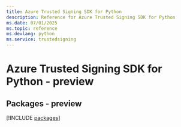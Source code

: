 ```yaml
---
title: Azure Trusted Signing SDK for Python
description: Reference for Azure Trusted Signing SDK for Python
ms.date: 07/01/2025
ms.topic: reference
ms.devlang: python
ms.service: trustedsigning
---
```

# Azure Trusted Signing SDK for Python - preview
## Packages - preview
[!INCLUDE [packages](trusted-signing-index.md)]